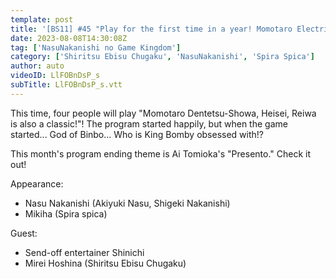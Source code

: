 ```yaml
---
template: post
title: '[BS11] #45 "Play for the first time in a year! Momotaro Electric Railway (Part 1)"'
date: 2023-08-08T14:30:08Z
tag: ['NasuNakanishi no Game Kingdom']
category: ['Shiritsu Ebisu Chugaku', 'NasuNakanishi', 'Spira Spica']
author: auto 
videoID: LlFOBnDsP_s
subTitle: LlFOBnDsP_s.vtt
---
```

This time, four people will play "Momotaro Dentetsu-Showa, Heisei, Reiwa is also a classic!"! The program started happily, but when the game started... God of Binbo... Who is King Bomby obsessed with!?

This month's program ending theme is Ai Tomioka's "Presento." Check it out!

Appearance:

- Nasu Nakanishi (Akiyuki Nasu, Shigeki Nakanishi)
- Mikiha (Spira spica)

Guest:

- Send-off entertainer Shinichi
- Mirei Hoshina (Shiritsu Ebisu Chugaku)

